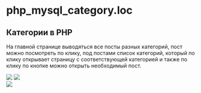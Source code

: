 # php_mysql_category.loc

<h2>Категории в PHP</h2>

<p>На главной странице выводяться все посты разных категорий, пост можно посмотреть по клику, под постами список категорий, который по клику
открывает страницу с соответствующей категорией и также по клику по кнопке можно открыть необходимый пост.</p>

<img src="https://firebasestorage.googleapis.com/v0/b/dovgal-project.appspot.com/o/all-category.png?alt=media&token=cee72008-708f-4abf-b45b-c78b4e74698f">

<img src="https://firebasestorage.googleapis.com/v0/b/dovgal-project.appspot.com/o/category-nature.png?alt=media&token=5e5fac70-a389-4084-8f21-9040c98561a0">
<br>
<img src="https://firebasestorage.googleapis.com/v0/b/dovgal-project.appspot.com/o/category-post.png?alt=media&token=be2f96b2-433a-4f68-b40a-e5ec8ca384b0">
          
